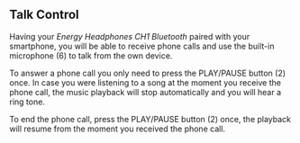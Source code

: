 ## Talk Control

Having your *Energy Headphones CH1 Bluetooth* paired with your smartphone, you will be able to receive phone calls and use the built-in microphone (6) to talk from the own device.

To answer a phone call you only need to press the PLAY/PAUSE button (2) once. In case you were listening to a song at the moment you receive the phone call, the music playback will stop automatically and you will hear a ring tone.

To end the phone call, press the PLAY/PAUSE button (2) once, the playback will resume from the moment you received the phone call.



